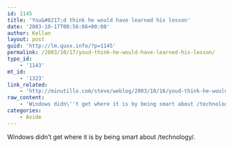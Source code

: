 ```yaml
---
id: 1145
title: 'You&#8217;d think he would have learned his lesson'
date: '2003-10-17T00:56:06+00:00'
author: Kellan
layout: post
guid: 'http://lm.quxx.info/?p=1145'
permalink: /2003/10/17/youd-think-he-would-have-learned-his-lesson/
typo_id:
    - '1143'
mt_id:
    - '1323'
link_related:
    - 'http://minutillo.com/steve/weblog/2003/10/16/youd-think-he-would-have-learned-his-lesson'
raw_content:
    - 'Windows didn\''t get where it is by being smart about /technology/.'
categories:
    - Aside
---
```


Windows didn’t get where it is by being smart about /technology/.